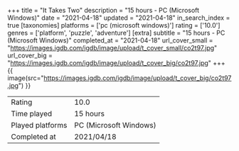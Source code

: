 +++
title = "It Takes Two"
description = "15 hours - PC (Microsoft Windows)"
date = "2021-04-18"
updated = "2021-04-18"
in_search_index = true
[taxonomies]
platforms = ['pc (microsoft windows)']
rating = ['10.0']
genres = ['platform', 'puzzle', 'adventure']
[extra]
subtitle = "15 hours - PC (Microsoft Windows)"
completed_at = "2021-04-18"
url_cover_small = "https://images.igdb.com/igdb/image/upload/t_cover_small/co2t97.jpg"
url_cover_big = "https://images.igdb.com/igdb/image/upload/t_cover_big/co2t97.jpg"
+++
{{ image(src="https://images.igdb.com/igdb/image/upload/t_cover_big/co2t97.jpg") }}

|              |            |
| ------------ | ---------- |
| Rating       | 10.0 |
| Time played  | 15 hours |
| Played platforms    | PC (Microsoft Windows) |
| Completed at | 2021/04/18 |


